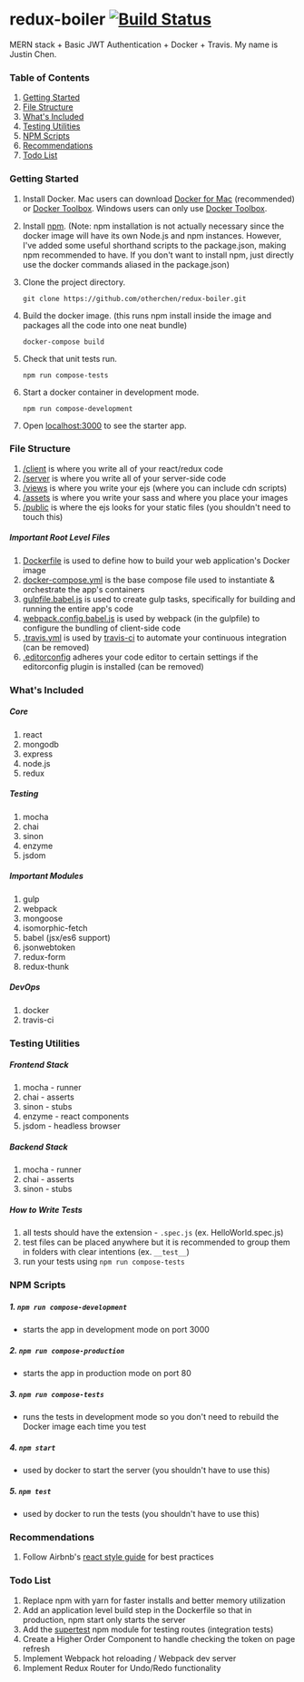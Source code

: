 # redux-boiler [![Build Status](https://travis-ci.org/otherchen/redux-boiler.svg?branch=master)](https://travis-ci.org/otherchen/redux-boiler)
MERN stack + Basic JWT Authentication + Docker + Travis. My name is Justin Chen.

### Table of Contents
1. [Getting Started](#getting-started)
1. [File Structure](#file-structure)
1. [What's Included](#whats-included)
1. [Testing Utilities](#testing-utilities)
1. [NPM Scripts](#npm-scripts)
1. [Recommendations](#recommendations)
1. [Todo List](#todo-list)

### Getting Started
1. Install Docker. Mac users can download [Docker for Mac](https://www.docker.com/docker-mac) (recommended) or [Docker Toolbox](https://docs.docker.com/toolbox/toolbox_install_mac/). Windows users can only use [Docker Toolbox](https://docs.docker.com/toolbox/toolbox_install_windows/).

1. Install [npm](https://nodejs.org/en/download/). (Note: npm installation is not actually necessary since the docker image will have its own
Node.js and npm instances. However, I've added some useful shorthand scripts to the package.json, making npm recommended to have. If you don't want to install npm, just directly use the docker commands aliased in the package.json)

1. Clone the project directory.
    ```
    git clone https://github.com/otherchen/redux-boiler.git
    ```

1. Build the docker image. (this runs npm install inside the image and packages all the code into one neat bundle)
    ```
    docker-compose build
    ```

1. Check that unit tests run.
    ```
    npm run compose-tests
    ```

1. Start a docker container in development mode.
    ```
    npm run compose-development
    ```

1. Open [localhost:3000](localhost:3000) to see the starter app.

### File Structure
1. [/client](./client) is where you write all of your react/redux code
2. [/server](./server) is where you write all of your server-side code
3. [/views](./views) is where you write your ejs (where you can include cdn scripts)
4. [/assets](./assets) is where you write your sass and where you place your images
5. [/public](./public) is where the ejs looks for your static files (you shouldn't need to touch this)

##### Important Root Level Files
1. [Dockerfile](./Dockerfile) is used to define how to build your web application's Docker image
2. [docker-compose.yml](./docker-compose.yml) is the base compose file used to instantiate & orchestrate the app's containers
3. [gulpfile.babel.js](./gulpfile.babel.js) is used to create gulp tasks, specifically for building and running the entire app's code
4. [webpack.config.babel.js](./webpack.config.babel.js) is used by webpack (in the gulpfile) to configure the bundling of client-side code
5. [.travis.yml](./.travis.yml) is used by [travis-ci](https://travis-ci.org/) to automate your continuous integration (can be removed)
6. [.editorconfig](./.editorconfig) adheres your code editor to certain settings if the editorconfig plugin is installed (can be removed)

### What's Included

##### Core
1. react
2. mongodb
3. express
4. node.js
5. redux

##### Testing
1. mocha
2. chai
3. sinon
4. enzyme
5. jsdom

##### Important Modules
1. gulp
2. webpack
4. mongoose
7. isomorphic-fetch
8. babel (jsx/es6 support)
9. jsonwebtoken
10. redux-form
11. redux-thunk

##### DevOps
1. docker
2. travis-ci

### Testing Utilities
##### Frontend Stack
1. mocha - runner
2. chai - asserts
3. sinon - stubs
4. enzyme - react components
5. jsdom - headless browser

##### Backend Stack
1. mocha - runner
2. chai - asserts
3. sinon - stubs

##### How to Write Tests
1. all tests should have the extension - `.spec.js` (ex. HelloWorld.spec.js)
2. test files can be placed anywhere but it is recommended to group them in folders with clear intentions (ex. `__test__`)
3. run your tests using `npm run compose-tests`

### NPM Scripts
##### 1. `npm run compose-development`
* starts the app in development mode on port 3000

##### 2. `npm run compose-production`
* starts the app in production mode on port 80

##### 3. `npm run compose-tests`
* runs the tests in development mode so you don't need to rebuild the Docker image each time you test

##### 4. `npm start`
* used by docker to start the server (you shouldn't have to use this)

##### 5. `npm test`
* used by docker to run the tests (you shouldn't have to use this)

### Recommendations
1. Follow Airbnb's [react style guide](https://github.com/airbnb/javascript/tree/master/react) for best practices

### Todo List
1. Replace npm with yarn for faster installs and better memory utilization
2. Add an application level build step in the Dockerfile so that in production, npm start only starts the server
3. Add the [supertest](https://www.npmjs.com/package/supertest) npm module for testing routes (integration tests)
4. Create a Higher Order Component to handle checking the token on page refresh
5. Implement Webpack hot reloading / Webpack dev server
6. Implement Redux Router for Undo/Redo functionality
